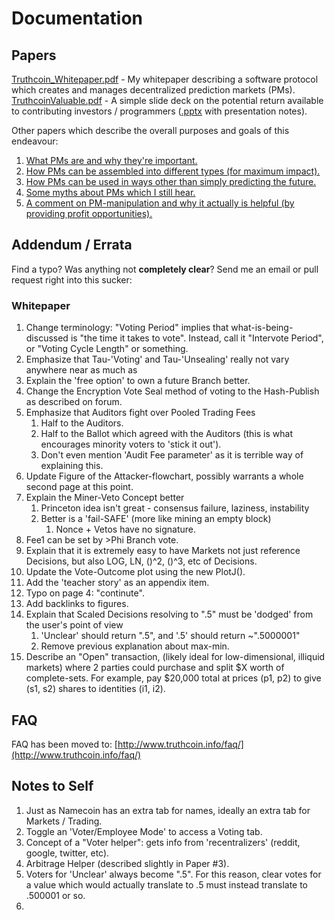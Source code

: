 
Documentation
======================================

Papers
-------------------------------

[Truthcoin_Whitepaper.pdf](https://github.com/psztorc/Truthcoin/raw/master/docs/Truthcoin_Whitepaper.pdf) - My whitepaper describing a software protocol which creates and manages decentralized prediction markets (PMs).  
[TruthcoinValuable.pdf](https://github.com/psztorc/Truthcoin/raw/master/docs/TruthcoinValuable.pdf) - A simple slide deck on the potential return available to contributing investors / programmers ([.pptx](https://github.com/psztorc/Truthcoin/raw/master/docs/TruthcoinValuable.pptx) with presentation notes).  

Other papers which describe the overall purposes and goals of this endeavour:  

1. [What PMs are and why they're important.](https://github.com/psztorc/Truthcoin/raw/master/docs/1_Purpose.pdf)  
2. [How PMs can be assembled into different types (for maximum impact).](https://github.com/psztorc/Truthcoin/raw/master/docs/2_PM_Types.pdf)  
3. [How PMs can be used in ways other than simply predicting the future.](https://github.com/psztorc/Truthcoin/raw/master/docs/3_PM_Applications.pdf)  
4. [Some myths about PMs which I still hear.](https://github.com/psztorc/Truthcoin/raw/master/docs/4_PM_Myths.pdf)  
5. [A comment on PM-manipulation and why it actually is helpful (by providing profit opportunities).](https://github.com/psztorc/Truthcoin/raw/master/docs/5_PM_Manipulation.pdf)



Addendum / Errata
------------------------------------------
Find a typo? Was anything not **completely clear**? Send me an email or pull request right into this sucker:

### Whitepaper

1. Change terminology: "Voting Period" implies that what-is-being-discussed is "the time it takes to vote". Instead, call it "Intervote Period", or "Voting Cycle Length" or something.
2. Emphasize that Tau-'Voting' and Tau-'Unsealing' really not vary anywhere near as much as 
3. Explain the 'free option' to own a future Branch better.
4. Change the Encryption Vote Seal method of voting to the Hash-Publish as described on forum.
5. Emphasize that Auditors fight over Pooled Trading Fees 
	1. Half to the Auditors.
	2. Half to the Ballot which agreed with the Auditors (this is what encourages minority voters to 'stick it out').
	3. Don't even mention 'Audit Fee parameter' as it is terrible way of explaining this.
4. Update Figure of the Attacker-flowchart, possibly warrants a whole second page at this point.
5. Explain the Miner-Veto Concept better
	1. Princeton idea isn't great - consensus failure, laziness, instability
	2. Better is a 'fail-SAFE' (more like mining an empty block)
		1. Nonce + Vetos have no signature.
2. Fee1 can be set by >Phi Branch vote.
3. Explain that it is extremely easy to have Markets not just reference Decisions, but also LOG, LN, ()^2, ()^3, etc of Decisions.
4. Update the Vote-Outcome plot using the new PlotJ().
5. Add the 'teacher story' as an appendix item.
6. Typo on page 4: "continute".
7. Add backlinks to figures.
8. Explain that Scaled Decisions resolving to ".5" must be 'dodged' from the user's point of view
	1. 'Unclear' should return ".5", and '.5' should return ~".5000001"
	1. Remove previous explanation about max-min. 
2. Describe an "Open" transaction, (likely ideal for low-dimensional, illiquid markets) where 2 parties could purchase and split $X worth of complete-sets. For example, pay $20,000 total at prices (p1, p2) to give (s1, s2) shares to identities (i1, i2).


FAQ
------------------------------------------

FAQ has been moved to: [http://www.truthcoin.info/faq/](http://www.truthcoin.info/faq/)


Notes to Self
---------

1. Just as Namecoin has an extra tab for names, ideally an extra tab for Markets / Trading.
2. Toggle an 'Voter/Employee Mode' to access a Voting tab.
3. Concept of a "Voter helper": gets info from 'recentralizers' (reddit, google, twitter, etc).
4. Arbitrage Helper (described slightly in Paper #3).
5. Voters for 'Unclear' always become ".5". For this reason, clear votes for a value which would actually translate to .5 must instead translate to .500001 or so.
6. 